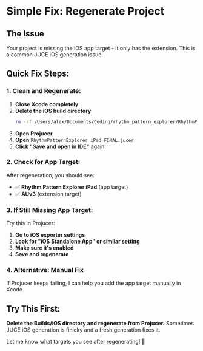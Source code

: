 # Simple Fix: Regenerate Project

## The Issue
Your project is missing the iOS app target - it only has the extension. This is a common JUCE iOS generation issue.

## Quick Fix Steps:

### **1. Clean and Regenerate:**
1. **Close Xcode completely**
2. **Delete the iOS build directory**:
   ```bash
   rm -rf /Users/alex/Documents/Coding/rhythm_pattern_explorer/RhythmPatternExplorer_iPad/Builds/iOS
   ```
3. **Open Projucer**
4. **Open** `RhythmPatternExplorer_iPad_FINAL.jucer`
5. **Click "Save and open in IDE"** again

### **2. Check for App Target:**
After regeneration, you should see:
- ✅ **Rhythm Pattern Explorer iPad** (app target)
- ✅ **AUv3** (extension target)

### **3. If Still Missing App Target:**
Try this in Projucer:
1. **Go to iOS exporter settings**
2. **Look for "iOS Standalone App" or similar setting**
3. **Make sure it's enabled**
4. **Save and regenerate**

### **4. Alternative: Manual Fix**
If Projucer keeps failing, I can help you add the app target manually in Xcode.

## Try This First:
**Delete the Builds/iOS directory and regenerate from Projucer.** Sometimes JUCE iOS generation is finicky and a fresh generation fixes it.

Let me know what targets you see after regenerating! 🎯